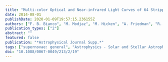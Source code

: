 ```yaml
---
title: "Multi-color Optical and Near-infrared Light Curves of 64 Stripped-envelope Core-Collapse Supernovae"
date: 2014-08-01
publishDate: 2020-01-09T19:57:15.236155Z
authors: ["F. B. Bianco", "M. Modjaz", "M. Hicken", "A. Friedman", "R. P. Kirshner", "J. S. Bloom", "P. Challis", "G. H. Marion", "W. M. Wood-Vasey", "A. Rest"]
publication_types: ["2"]
abstract: ""
featured: false
publication: "*Astrophysical Journal Supp.*"
tags: ["supernovae: general", "Astrophysics - Solar and Stellar Astrophysics", "Astrophysics - High Energy Astrophysical Phenomena"]
doi: "10.1088/0067-0049/213/2/19"
---
```


